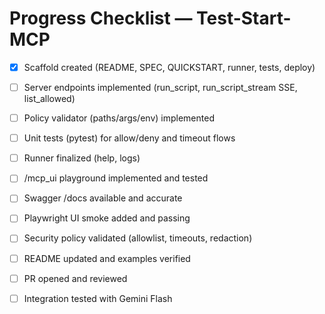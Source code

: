 # Progress Checklist — Test-Start-MCP

- [x] Scaffold created (README, SPEC, QUICKSTART, runner, tests, deploy)
- [ ] Server endpoints implemented (run_script, run_script_stream SSE, list_allowed)
- [ ] Policy validator (paths/args/env) implemented
- [ ] Unit tests (pytest) for allow/deny and timeout flows
- [ ] Runner finalized (help, logs)
- [ ] /mcp_ui playground implemented and tested
- [ ] Swagger /docs available and accurate
- [ ] Playwright UI smoke added and passing
- [ ] Security policy validated (allowlist, timeouts, redaction)
- [ ] README updated and examples verified
- [ ] PR opened and reviewed
- [ ] Integration tested with Gemini Flash

